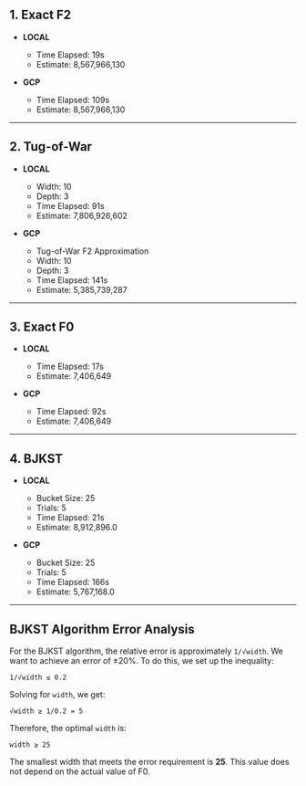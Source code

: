 ## 1. **Exact F2**

- **LOCAL**  
  - Time Elapsed: 19s  
  - Estimate: 8,567,966,130  

- **GCP**  
  - Time Elapsed: 109s  
  - Estimate: 8,567,966,130  

---

## 2. **Tug-of-War**

- **LOCAL**  
  - Width: 10  
  - Depth: 3  
  - Time Elapsed: 91s  
  - Estimate: 7,806,926,602  

- **GCP**  
  - Tug-of-War F2 Approximation  
  - Width: 10  
  - Depth: 3  
  - Time Elapsed: 141s  
  - Estimate: 5,385,739,287  

---

## 3. **Exact F0**

- **LOCAL**  
  - Time Elapsed: 17s  
  - Estimate: 7,406,649  

- **GCP**  
  - Time Elapsed: 92s  
  - Estimate: 7,406,649  

---

## 4. **BJKST**

- **LOCAL**  
  - Bucket Size: 25  
  - Trials: 5  
  - Time Elapsed: 21s  
  - Estimate: 8,912,896.0  

- **GCP**  
  - Bucket Size: 25  
  - Trials: 5  
  - Time Elapsed: 166s  
  - Estimate: 5,767,168.0  

---

## BJKST Algorithm Error Analysis

For the BJKST algorithm, the relative error is approximately `1/√width`. We want to achieve an error of ±20%. To do this, we set up the inequality:

`1/√width ≤ 0.2`

Solving for `width`, we get:

`√width ≥ 1/0.2 = 5`

Therefore, the optimal `width` is:

`width ≥ 25`

The smallest width that meets the error requirement is **25**. This value does not depend on the actual value of F0.

